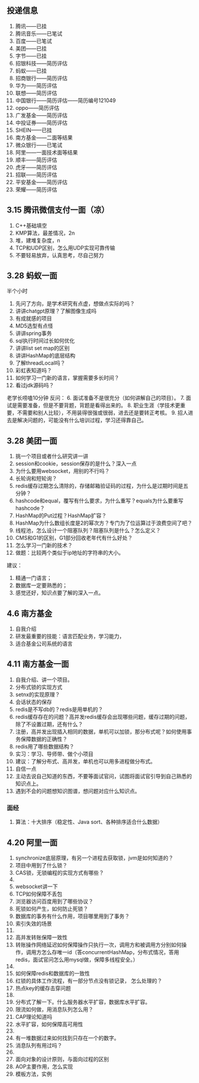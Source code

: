 ## 投递信息
1. 腾讯——已挂
2. 腾讯音乐——已笔试
3. 百度——已笔试
4. 美团——已挂
5. 字节——已挂
6. 招银科技——简历评估
7. 蚂蚁——已挂
8. 招商银行——简历评估
9. 华为——简历评估
10. 联想——简历评估
11. 中国银行——简历评估——简历编号121049
12. oppo——简历评估
13. 广发基金——简历评估
14. 中投证券——简历评估
15. SHEIN——已挂
16. 南方基金——二面等结果
17. 微众银行——已笔试
18. 阿里——一面技术面等结果
19. 顺丰——简历评估
20. 虎牙——简历评估
21. 招联——简历评估
22. 平安基金——简历评估
23. 荣耀——简历评估

## 3.15 腾讯微信支付一面（凉）
1. C++基础填空
2. KMP算法，最差情况，2n
3. 堆，建堆复杂度，n
4. TCP和UDP区别，怎么用UDP实现可靠传输
5. 不要轻易放弃，认真思考，尽自己努力

## 3.28 蚂蚁一面
半个小时
1. 先问了方向，是学术研究有点虚，想做点实际的吗？
2. 讲讲chatgpt原理？了解图像生成吗
3. 有成就感的项目
4. MD5选型有点怪
5. 讲讲spring事务
6. sql执行时间过长如何优化
7. 讲讲list set map的区别
8. 讲讲HashMap的底层结构
9. 了解threadLocal吗？
10. 彩虹表知道吗？
11. 如何学习一门新的语言，掌握需要多长时间？
12. 看过jdk源码吗？

老学长唠嗑10分钟
反问：
6. 面试准备不是很充分（如何讲解自己的项目）。
7. 面试是需要准备，但是不要背题，背题是看得出来的。
8. 职业生涯（学技术更重要，不需要和别人比较），不用装得很强或很弱，进去还是要转正考核。
9. 招人进去是解决问题的，可能没有什么培训过程，学习还得靠自己。

## 3.28 美团一面
1. 挑一个项目或者什么研究讲一讲
2. session和cookie，session保存的是什么？深入一点
3. 为什么要用websocket，用别的不行吗？
4. 长轮询和短轮询？
5. redis缓存过期怎么清除的，存储邮箱验证码的过程，为什么是过期时间是五分钟？
6. hashcode和equal，覆写有什么要求，为什么重写？equals为什么要重写hashcode？
7. HashMap的Put过程？HashMap扩容？
8. HashMap为什么数组长度是2的幂次方？专门为了位运算过于浪费空间了吧？
9. 线程池，怎么设计一个阻塞队列？阻塞队列是什么？怎么定义？
10. CMS和G1的区别，G1部分回收老年代有什么好处？
11. 怎么学习一门新的技术？
12. 做题：比较两个类似于ip地址的字符串的大小。

建议：
1. 精通一门语言；
2. 数据库一定要熟悉的；
3. 感觉还好，知识点要了解的深入一点。

## 4.6 南方基金
1. 自我介绍
2. 研发最重要的技能：语言匹配业务，学习能力，
3. 适合基金公司系统的语言
## 4.11 南方基金一面
1. 自我介绍、讲一个项目。
2. 分布式锁的实现方式
3. setnx的实现原理？
4. 会话状态的保存
5. redis是不写db的？redis是用单机的？
6. redis缓存存在的问题？高并发redis缓存会出现哪些问题，缓存过期的问题，除了不设置过期，还有什么？
7. 注册，高并发出现插入相同的数据，单机可以加锁，那分布式呢？如何使用事务保障数据的正确性？
8. redis用了哪些数据结构？
9. 实习：学习、导师带、做个小项目
10. 建议：了解分布式、高并发，单机也可以用多进程做分布式。
11. 自信一点
12. 主动去说自己知道的东西，不要等面试官问，试图将面试官引导到自己熟悉的知识点上。
13. 遇到不会的问题想知识图谱，想问题对应什么知识点。

### 面经
1. 算法：十大排序（稳定性、Java sort、各种排序适合什么数据）

## 4.20 阿里一面
1. synchronize底层原理，有另一个进程去获取锁，jvm是如何知道的？
2. 项目中用到了什么锁？
3. CAS锁，无锁编程的实现方式有哪些？
4. 
5. websocket讲一下
6. TCP如何保障不丢包
7. 浏览器访问百度用到了哪些协议？
8. 死锁如何产生，如何防止死锁？
9. 数据库的事务有什么作用，项目哪里用到了事务？
10. 索引失效的场景
11. 
12. 高并发转账保障一致性
13. 转账操作网络延迟如何保障操作只执行一次，调用方和被调用方分别如何操作，调用方怎么存唯一id（答concurrentHashMap，分布式情况，答用redis，面试官问怎么用mysql做，保障多线程安全。）
14. 
15. 如何保障redis和数据库的一致性
16. 红锁的具体工作流程，有一部分节点没有锁记录， 怎么处理的？
17. 热点key的缓存击穿问题
18. 
19. 分布式了解一下。什么服务器水平扩容，数据库水平扩容。
20. 限流如何做，用消息队列怎么用？
21. CAP理论知道吗
22. 水平扩容，如何保障高可用性
23. 
24. 有一堆数据过来如何找到只存在一个的数字。
25. 消息队列有用过吗？
26. 
27. 面向对象的设计原则，与面向过程的区别
28. AOP主要作用，怎么实现
29. 模板方法，实例
